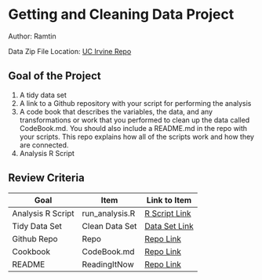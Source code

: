# Getting and Cleaning Data Project
Author: Ramtin <br />

Data Zip File Location: [UC Irvine Repo](https://d396qusza40orc.cloudfront.net/getdata%2Fprojectfiles%2FUCI%20HAR%20Dataset.zip "Clicking will download the data")

## Goal of the Project
1. A tidy data set 
2. A link to a Github repository with your script for performing the analysis 
3. A code book that describes the variables, the data, and any transformations or work that you performed to clean up the data called CodeBook.md. You should also include a README.md in the repo with your scripts. This repo explains how all of the scripts work and how they are connected.
4. Analysis R Script

## Review Criteria

Goal | Item | Link to Item
--- | --- | ---
Analysis R Script |  run_analysis.R |  [R Script Link](https://github.com/ramtinz/datasciencecoursera/blob/master/Getting_and_Cleaning_Data/projects/run_analysis.R "run_analysis.R")
Tidy Data Set |  Clean Data Set |  [Data Set Link](https://github.com/ramtinz/datasciencecoursera/blob/master/Getting_and_Cleaning_Data/data/tidyData.txt "tidyData.txt")
Github Repo | Repo |  [Repo Link](https://github.com/ramtinz/datasciencecoursera/tree/master/3_Getting_and_Cleaning_Data "Click to go to Repo")
Cookbook | CodeBook.md |  [Repo Link](https://github.com/ramtinz/datasciencecoursera/blob/master/Getting_and_Cleaning_Data/projects/CodeBook.md "CodeBook.md")
README | ReadingItNow |  [Repo Link](https://github.com/ramtinz/datasciencecoursera/blob/master/Getting_and_Cleaning_Data/projects/README.md "README.md")

